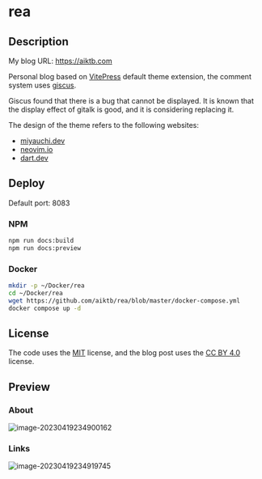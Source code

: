 # rea

## Description

My blog URL: https://aiktb.com

Personal blog based on [VitePress](https://vitepress.dev/) default theme extension, the comment system uses [giscus](https://github.com/giscus/giscus).

Giscus found that there is a bug that cannot be displayed. It is known that the display effect of gitalk is good, and it is considering replacing it.

The design of the theme refers to the following websites:

- [miyauchi.dev](https://miyauchi.dev)
- [neovim.io](https://neovim.io)
- [dart.dev](https://dart.dev/)

## Deploy

Default port: 8083

### NPM

```bash
npm run docs:build
npm run docs:preview
```

### Docker

```bash
mkdir -p ~/Docker/rea
cd ~/Docker/rea
wget https://github.com/aiktb/rea/blob/master/docker-compose.yml
docker compose up -d
```

## License

The code uses the [MIT](https://github.com/aiktb/rea/blob/master/LICENSE) license, and the blog post uses the [CC BY 4.0](https://creativecommons.org/licenses/by/4.0/) license.

## Preview

### About

![image-20230419234900162](https://s2.loli.net/2023/04/19/9eRV5Gx3NLgY4dJ.png)

### Links

![image-20230419234919745](https://s2.loli.net/2023/04/19/8jlYhH19TWrqxf6.png)